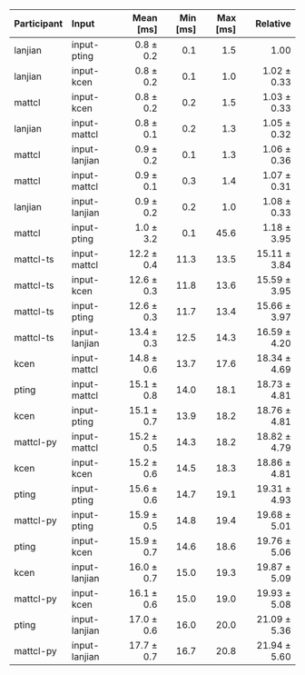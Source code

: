| Participant | Input | Mean [ms] | Min [ms] | Max [ms] | Relative |
|:---|:---|---:|---:|---:|---:|
| lanjian | input-pting | 0.8 ± 0.2 | 0.1 | 1.5 | 1.00 |
| lanjian | input-kcen | 0.8 ± 0.2 | 0.1 | 1.0 | 1.02 ± 0.33 |
| mattcl | input-kcen | 0.8 ± 0.2 | 0.2 | 1.5 | 1.03 ± 0.33 |
| lanjian | input-mattcl | 0.8 ± 0.1 | 0.2 | 1.3 | 1.05 ± 0.32 |
| mattcl | input-lanjian | 0.9 ± 0.2 | 0.1 | 1.3 | 1.06 ± 0.36 |
| mattcl | input-mattcl | 0.9 ± 0.1 | 0.3 | 1.4 | 1.07 ± 0.31 |
| lanjian | input-lanjian | 0.9 ± 0.2 | 0.2 | 1.0 | 1.08 ± 0.33 |
| mattcl | input-pting | 1.0 ± 3.2 | 0.1 | 45.6 | 1.18 ± 3.95 |
| mattcl-ts | input-mattcl | 12.2 ± 0.4 | 11.3 | 13.5 | 15.11 ± 3.84 |
| mattcl-ts | input-kcen | 12.6 ± 0.3 | 11.8 | 13.6 | 15.59 ± 3.95 |
| mattcl-ts | input-pting | 12.6 ± 0.3 | 11.7 | 13.4 | 15.66 ± 3.97 |
| mattcl-ts | input-lanjian | 13.4 ± 0.3 | 12.5 | 14.3 | 16.59 ± 4.20 |
| kcen | input-mattcl | 14.8 ± 0.6 | 13.7 | 17.6 | 18.34 ± 4.69 |
| pting | input-mattcl | 15.1 ± 0.8 | 14.0 | 18.1 | 18.73 ± 4.81 |
| kcen | input-pting | 15.1 ± 0.7 | 13.9 | 18.2 | 18.76 ± 4.81 |
| mattcl-py | input-mattcl | 15.2 ± 0.5 | 14.3 | 18.2 | 18.82 ± 4.79 |
| kcen | input-kcen | 15.2 ± 0.6 | 14.5 | 18.3 | 18.86 ± 4.81 |
| pting | input-pting | 15.6 ± 0.6 | 14.7 | 19.1 | 19.31 ± 4.93 |
| mattcl-py | input-pting | 15.9 ± 0.5 | 14.8 | 19.4 | 19.68 ± 5.01 |
| pting | input-kcen | 15.9 ± 0.7 | 14.6 | 18.6 | 19.76 ± 5.06 |
| kcen | input-lanjian | 16.0 ± 0.7 | 15.0 | 19.3 | 19.87 ± 5.09 |
| mattcl-py | input-kcen | 16.1 ± 0.6 | 15.0 | 19.0 | 19.93 ± 5.08 |
| pting | input-lanjian | 17.0 ± 0.6 | 16.0 | 20.0 | 21.09 ± 5.36 |
| mattcl-py | input-lanjian | 17.7 ± 0.7 | 16.7 | 20.8 | 21.94 ± 5.60 |
